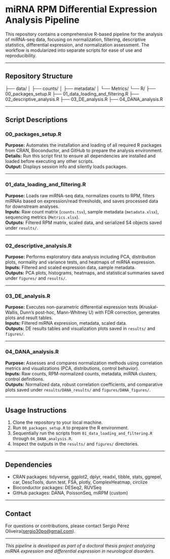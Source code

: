 # miRNA RPM Differential Expression Analysis Pipeline

This repository contains a comprehensive R-based pipeline for the analysis of miRNA-seq data, focusing on normalization, filtering, descriptive statistics, differential expression, and normalization assessment. The workflow is modularized into separate scripts for ease of use and reproducibility.

---

## Repository Structure

├── data/
│ ├── counts/
│ ├── metadata/
│ └── Metrics/
└── R/
├── 00_packages_setup.R
├── 01_data_loading_and_filtering.R
├── 02_descriptive_analysis.R
├── 03_DE_analysis.R
├── 04_DANA_analysis.R


---

## Script Descriptions

### 00_packages_setup.R  
**Purpose:** Automates the installation and loading of all required R packages from CRAN, Bioconductor, and GitHub to prepare the analysis environment.  
**Details:** Run this script first to ensure all dependencies are installed and loaded before executing any other scripts.  
**Output:** Displays session info and silently loads packages.

---

### 01_data_loading_and_filtering.R  
**Purpose:** Loads raw miRNA-seq data, normalizes counts to RPM, filters miRNAs based on expression/read thresholds, and saves processed data for downstream analyses.  
**Inputs:** Raw count matrix (`counts.tsv`), sample metadata (`metadata.xlsx`), sequencing metrics (`Metrics.xlsx`).  
**Outputs:** Filtered RPM matrix, scaled data, and serialized S4 objects saved under `results/`.

---

### 02_descriptive_analysis.R  
**Purpose:** Performs exploratory data analysis including PCA, distribution plots, normality and variance tests, and heatmaps of miRNA expression.  
**Inputs:** Filtered and scaled expression data, sample metadata.  
**Outputs:** PCA plots, histograms, heatmaps, and statistical summaries saved under `figures/` and `results/`.

---

### 03_DE_analysis.R  
**Purpose:** Executes non-parametric differential expression tests (Kruskal-Wallis, Dunn’s post-hoc, Mann-Whitney U) with FDR correction, generates plots and result tables.  
**Inputs:** Filtered miRNA expression, metadata, scaled data.  
**Outputs:** DE results tables and visualization plots saved in `results/` and `figures/`.

---

### 04_DANA_analysis.R  
**Purpose:** Assesses and compares normalization methods using correlation metrics and visualizations (PCA, distributions, control behavior).  
**Inputs:** Raw counts, RPM-normalized counts, metadata, miRNA clusters, control definitions.  
**Outputs:** Normalized data, robust correlation coefficients, and comparative plots saved under `results/DANA_results/` and `figures/DANA_figures/`.

---

## Usage Instructions

1. Clone the repository to your local machine.  
2. Run `00_packages_setup.R` to prepare the R environment.  
3. Sequentially run the scripts from `01_data_loading_and_filtering.R` through `04_DANA_analysis.R`.  
4. Inspect the outputs in the `results/` and `figures/` directories.  

---

## Dependencies

- CRAN packages: tidyverse, ggplot2, dplyr, readxl, tibble, stats, ggrepel, car, DescTools, dunn.test, FSA, plotly, ComplexHeatmap, circlize  
- Bioconductor packages: DESeq2, RUVSeq  
- GitHub packages: DANA, PoissonSeq, miRPM (custom)  

---

## Contact

For questions or contributions, please contact Sergio Pérez Oliveira(sergio30po@gmail.com).

---

*This pipeline is developed as part of a doctoral thesis project analyzing miRNA expression and differential expression in neurological disorders.*

